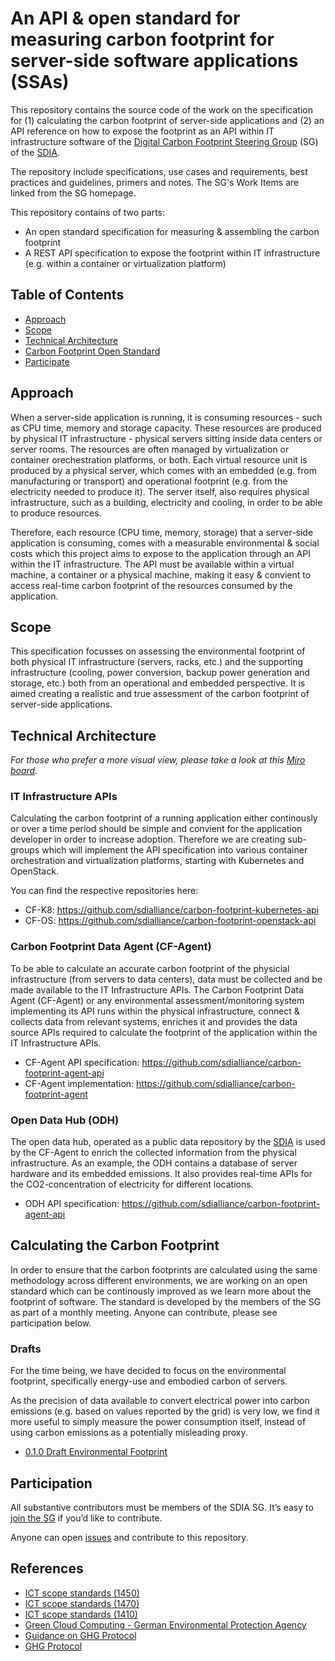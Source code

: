 # An API & open standard for measuring carbon footprint for server-side software applications (SSAs)

This repository contains the source code of the work on the specification for (1) calculating the carbon footprint of server-side applications and (2) an API reference on how to expose the footprint as an API within IT infrastructure software of the [Digital Carbon Footprint Steering Group](https://sdialliance.org/steering-groups/assessing-the-digital-carbon-footprint) (SG) of the [SDIA](https://sdialliance.org).

The repository include specifications, use cases and requirements, best practices and guidelines, primers and notes. The SG's Work Items are linked from the SG homepage.

This repository contains of two parts:

* An open standard specification for measuring & assembling the carbon footprint
* A REST API specification to expose the footprint within IT infrastructure (e.g. within a container or virtualization platform)

## Table of Contents

* [Approach](#approach)
* [Scope](#scope)
* [Technical Architecture](#architecture)
* [Carbon Footprint Open Standard](#footprint)
* [Participate](#participation)

<a name="approach"></a>

## Approach

When a server-side application is running, it is consuming resources - such as CPU time, memory and storage capacity. These resources are produced by physical IT infrastructure - physical servers sitting inside data centers or server rooms. The resources are often managed by virtualization or container orechestration platforms, or both. Each virtual resource unit is produced by a physical server, which comes with an embedded (e.g. from manufacturing or transport) and operational footprint (e.g. from the electricity needed to produce it). The server itself, also requires physical infrastructure, such as a building, electricity and cooling, in order to be able to produce resources. 

Therefore, each resource (CPU time, memory, storage) that a server-side application is consuming, comes with a measurable environmental & social costs which this project aims to expose to the application through an API within the IT infrastructure. The API must be available within a virtual machine, a container or a physical machine, making it easy & convient to access real-time carbon footprint of the resources consumed by the application.

<a name="scope"></a>

## Scope

This specification focusses on assessing the environmental footprint of both physical IT infrastructure (servers, racks, etc.) and the supporting infrastructure (cooling, power conversion, backup power generation and storage, etc.) both from an operational and embedded perspective. It is aimed creating a realistic and true assessment of the carbon footprint of server-side applications.

<a name="architecture"></a>

## Technical Architecture 

_For those who prefer a more visual view, please take a look at this [Miro board](https://miro.com/app/board/uXjVOalAbwM=/)._

### IT Infrastructure APIs

Calculating the carbon footprint of a running application either continously or over a time period should be simple and convient for the application developer in order to increase adoption. Therefore we are creating sub-groups which will implement the API specification into various container orchestration and virtualization platforms, starting with Kubernetes and OpenStack.

You can find the respective repositories here:

* CF-K8: https://github.com/sdialliance/carbon-footprint-kubernetes-api
* CF-OS: https://github.com/sdialliance/carbon-footprint-openstack-api

### Carbon Footprint Data Agent (CF-Agent)

To be able to calculate an accurate carbon footprint of the physicial infrastructure (from servers to data centers), data must be collected and be made available to the IT Infrastructure APIs. The Carbon Footprint Data Agent (CF-Agent) or any environmental assessment/monitoring system implementing its API runs within the physical infrastructure, connect & collects data from relevant systems, enriches it and provides the data source APIs required to calculate the footprint of the application within the IT Infrastructure APIs.

* CF-Agent API specification: https://github.com/sdialliance/carbon-footprint-agent-api
* CF-Agent implementation: https://github.com/sdialliance/carbon-footprint-agent

### Open Data Hub (ODH)

The open data hub, operated as a public data repository by the [SDIA](https://sdia.io) is used by the CF-Agent to enrich the collected information from the physical infrastructure. As an example, the ODH contains a database of server hardware and its embedded emissions. It also provides real-time APIs for the CO2-concentration of electricity for different locations.

* ODH API specification: https://github.com/sdialliance/carbon-footprint-agent-api

<a name="footprint"></a>

## Calculating the Carbon Footprint

In order to ensure that the carbon footprints are calculated using the same methodology across different environments, we are working on an open standard which can be continously improved as we learn more about the footprint of software. The standard is developed by the members of the SG as part of a monthly meeting. Anyone can contribute, please see participation below.

### Drafts

For the time being, we have decided to focus on the environmental footprint, specifically energy-use and embodied carbon of servers.

As the precision of data available to convert electrical power into carbon emissions (e.g. based on values reported by the grid) is very low, we find it more useful to simply measure the power consumption itself, instead of using carbon emissions as a potentially misleading proxy.

* [0.1.0 Draft Environmental Footprint](https://github.com/SDIAlliance/carbon-footprint-ssa/blob/main/environmental_footprint.v0.1.0.md)

<a name="participation"></a>

## Participation

All substantive contributors must be members of the SDIA SG. It’s easy to [join the SG](https://sdialliance.org/steering-groups/assessing-the-digital-carbon-footprint) if you’d like to contribute.

Anyone can open [issues](https://github.com/SDIAlliance/carbon-footprint-ssa/issues) and contribute to this repository.

## References

* [ICT scope standards (1450)](https://www.itu.int/rec/T-REC-L.1450-201809-I/en)
* [ICT scope standards (1470)](https://www.itu.int/rec/T-REC-L.1470/en)
* [ICT scope standards (1410)](https://www.itu.int/rec/T-REC-L.1410/en)
* [Green Cloud Computing - German Environmental Protection Agency](https://www.umweltbundesamt.de/sites/default/files/medien/5750/publikationen/2021-06-17_texte_94-2021_green-cloud-computing.pdf)
* [Guidance on GHG Protocol](https://ghgprotocol.org/guidance-built-ghg-protocol)
* [GHG Protocol](https://www.ghgprotocol.org/sites/default/files/ghgp/GHGP-ICTSG%20-%20ALL%20Chapters.pdf)
